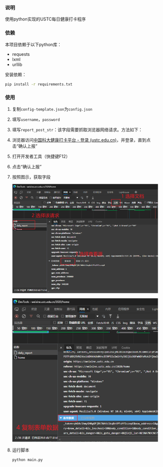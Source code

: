 ### 说明

使用python实现的USTC每日健康打卡程序

### 依赖

本项目依赖于以下python库：

- requests
- lxml
- urllib

安装依赖：

```bash
pip install -r requirements.txt
```

### 使用

1. 复制`config-template.json`为`config.json`

2. 填写`username`，`password`

3. 填写`report_post_str`：该字段需要抓取浏览器网络请求。方法如下：

  1. 浏览器访问[中国科大健康打卡平台 - 登录 (ustc.edu.cn)](https://weixine.ustc.edu.cn/2020/login)，并登录，直到点击“确认上报”

  2. 打开开发者工具（快捷键F12）

  3. 点击“确认上报”

  4. 按照图示，获取字段

     ![image-20211117130106340](images/readme/image-20211117130106340.png)

     ![image-20211117130246230](images/readme/image-20211117130246230.png)

  5. 运行脚本

     ```
     python main.py
     ```